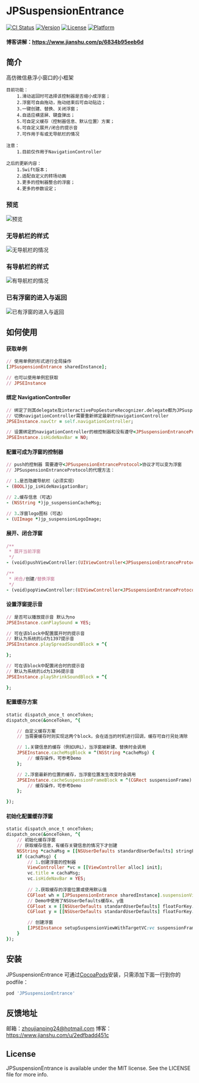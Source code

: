# JPSuspensionEntrance

[![CI Status](https://img.shields.io/travis/Rogue24/JPSuspensionEntrance.svg?style=flat)](https://travis-ci.org/Rogue24/JPSuspensionEntrance)
[![Version](https://img.shields.io/cocoapods/v/JPSuspensionEntrance.svg?style=flat)](https://cocoapods.org/pods/JPSuspensionEntrance)
[![License](https://img.shields.io/cocoapods/l/JPSuspensionEntrance.svg?style=flat)](https://cocoapods.org/pods/JPSuspensionEntrance)
[![Platform](https://img.shields.io/cocoapods/p/JPSuspensionEntrance.svg?style=flat)](https://cocoapods.org/pods/JPSuspensionEntrance)

#### 博客讲解：https://www.jianshu.com/p/6834b95eeb6d

## 简介

高仿微信悬浮小窗口的小框架

    目前功能：
        1.滑动返回时可选择该控制器是否缩小成浮窗；
        2.浮窗可自由拖动，拖动结束后可自动贴边；
        3.一键创建、替换、关闭浮窗；
        4.自适应横竖屏、键盘弹出；
        5.可自定义缓存（控制器信息、默认位置）方案；
        6.可自定义展开/闭合的提示音
        7.可作用于有或无导航栏的情况

    注意：
        1.目前仅作用于NavigationController

    之后的更新内容：
        1.Swift版本；
        2.适配自定义的转场动画
        3.更多的控制器整合的浮窗；
        4.更多的参数设定；
      
### 预览
![预览](https://github.com/Rogue24/JPSuspensionEntrance/raw/master/Cover/QQ20180615-233849.gif)

### 无导航栏的样式
![无导航栏的情况](https://github.com/Rogue24/JPSuspensionEntrance/raw/master/Cover/QQ20180615-174626-HD.gif)

### 有导航栏的样式
![有导航栏的情况](https://github.com/Rogue24/JPSuspensionEntrance/raw/master/Cover/QQ20180615-174820-HD.gif)

### 已有浮窗的进入与返回
![已有浮窗的进入与返回](https://github.com/Rogue24/JPSuspensionEntrance/raw/master/Cover/QQ20180615-175232-HD.gif)

## 如何使用

#### 获取单例
```ruby
// 使用单例的形式进行全局操作
[JPSuspensionEntrance sharedInstance]; 

// 也可以使用单例宏获取
// JPSEInstance
```
#### 绑定 NavigationController
```ruby
// 绑定了则其delegate及interactivePopGestureRecognizer.delegate都为JPSuspensionEntrance代理
// 切换navigationController需要重新绑定最新的navigationController
JPSEInstance.navCtr = self.navigationController;

// 设置绑定的navigationController的根控制器和没有遵守<JPSuspensionEntranceProtocol>协议的子控制器是否隐藏导航栏
JPSEInstance.isHideNavBar = NO;
```
#### 配置可成为浮窗的控制器
```ruby
// push的控制器 需要遵守<JPSuspensionEntranceProtocol>协议才可以变为浮窗
// JPSuspensionEntranceProtocol的代理方法：

// 1.是否隐藏导航栏（必须实现）
- (BOOL)jp_isHideNavigationBar;

// 2.缓存信息（可选）
- (NSString *)jp_suspensionCacheMsg;

// 3.浮窗logo图标（可选）
- (UIImage *)jp_suspensionLogoImage;
```

#### 展开、闭合浮窗
```ruby
/**
 * 展开当前浮窗
 */
- (void)pushViewController:(UIViewController<JPSuspensionEntranceProtocol> *)targetVC;

/**
 * 闭合/创建/替换浮窗
 */
- (void)popViewController:(UIViewController<JPSuspensionEntranceProtocol> *)targetVC;
```

#### 设置浮窗提示音
```ruby
// 是否可以播放提示音 默认为no
JPSEInstance.canPlaySound = YES;

// 可在该block中配置展开时的提示音
// 默认为系统的id为1397提示音
JPSEInstance.playSpreadSoundBlock = ^{

};

// 可在该block中配置闭合时的提示音
// 默认为系统的id为1396提示音
JPSEInstance.playShrinkSoundBlock = ^{

};
```

#### 配置缓存方案
```ruby
static dispatch_once_t onceToken;
dispatch_once(&onceToken, ^{

    // 自定义缓存方案
    // 当需要缓存时则实现这两个block，会在适当的时机进行回调，缓存可自行另处清除

    // 1.关键信息的缓存（例如URL），当浮窗被新建、替换时会调用
    JPSEInstance.cacheMsgBlock = ^(NSString *cacheMsg) {
        // 缓存操作，可参考Demo
    };

    // 2.浮窗最新的位置的缓存，当浮窗位置发生改变时会调用
    JPSEInstance.cacheSuspensionFrameBlock = ^(CGRect suspensionFrame) {
        // 缓存操作，可参考Demo
    };

});
```

#### 初始化配置缓存浮窗
```ruby
static dispatch_once_t onceToken;
dispatch_once(&onceToken, ^{
    // 初始化缓存浮窗
    // 获取缓存信息，有缓存关键信息的情况下才创建
    NSString *cachaMsg = [[NSUserDefaults standardUserDefaults] stringForKey:JPSuspensionCacheMsgKey];
    if (cachaMsg) {
        // 1.创建浮窗的控制器
        ViewController *vc = [[ViewController alloc] init];
        vc.title = cachaMsg;
        vc.isHideNavBar = YES;
        
        // 2.获取缓存的浮窗位置或使用默认值
        CGFloat wh = [JPSuspensionEntrance sharedInstance].suspensionViewWH;
        // Demo中使用了NSUserDefaults缓存x、y值
        CGFloat x = [[NSUserDefaults standardUserDefaults] floatForKey:JPSuspensionDefaultXKey];
        CGFloat y = [[NSUserDefaults standardUserDefaults] floatForKey:JPSuspensionDefaultYKey];

        // 创建浮窗
        [JPSEInstance setupSuspensionViewWithTargetVC:vc suspensionFrame:CGRectMake(x, y, wh, wh)];
    }
});
```

## 安装

JPSuspensionEntrance 可通过[CocoaPods](http://cocoapods.org)安装，只需添加下面一行到你的podfile：

```ruby
pod 'JPSuspensionEntrance'
```

## 反馈地址

邮箱：zhoujianping24@hotmail.com
博客：https://www.jianshu.com/u/2edfbadd451c

## License

JPSuspensionEntrance is available under the MIT license. See the LICENSE file for more info.
